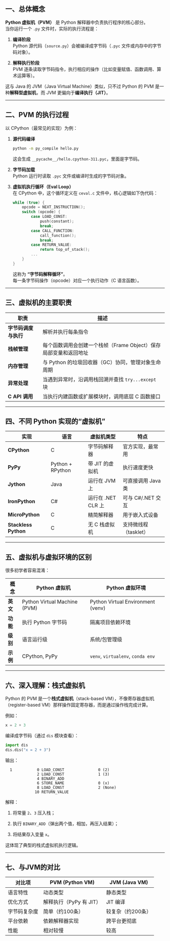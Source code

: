 ## 一、总体概念

**Python 虚拟机（PVM）** 是 Python 解释器中负责执行程序的核心部分。  
当你运行一个 `.py` 文件时，实际的执行流程是：

1. **编译阶段**  
    Python 源代码（`source.py`）会被编译成字节码（`.pyc` 文件或内存中的字节码对象）。
    
2. **解释执行阶段**  
    PVM 逐条读取字节码指令，执行相应的操作（比如变量赋值、函数调用、算术运算等）。
    

这与 Java 的 JVM（Java Virtual Machine）类似，只不过 Python 的 PVM 是一种**解释型虚拟机**，而 JVM 更偏向于**编译执行（JIT）**。

---

## 二、PVM 的执行过程

以 CPython（最常见的实现）为例：

1. **源代码编译**
    
    ```bash
    python -m py_compile hello.py
    ```
    
    这会生成 `__pycache__/hello.cpython-311.pyc`，里面是字节码。
    
2. **字节码加载**  
    Python 运行时读取 `.pyc` 文件或编译时生成的字节码对象。
    
3. **虚拟机执行循环（Eval Loop）**  
    在 CPython 中，这个循环定义在 `ceval.c` 文件中，核心逻辑如下伪代码：
    
    ```c
    while (true) {
        opcode = NEXT_INSTRUCTION();
        switch (opcode) {
            case LOAD_CONST:
                push(constant);
                break;
            case CALL_FUNCTION:
                call_function();
                break;
            case RETURN_VALUE:
                return top_of_stack();
            ...
        }
    }
    ```
    
    这称为 **“字节码解释循环”**。  
    每一条字节码操作（opcode）对应一个执行动作（C 语言函数）。
    

---

## 三、虚拟机的主要职责

|职责|描述|
|---|---|
|**字节码调度与执行**|解析并执行每条指令|
|**栈帧管理**|每个函数调用会创建一个栈帧（Frame Object）保存局部变量和返回地址|
|**内存管理**|与 Python 的垃圾回收器（GC）协同，管理对象生命周期|
|**异常处理**|当遇到异常时，沿调用栈回溯并查找 `try...except` 块|
|**C API 调用**|当执行内建函数或扩展模块时，调用底层 C 函数接口|

---

## 四、不同 Python 实现的“虚拟机”

|实现|语言|虚拟机类型|特点|
|---|---|---|---|
|**CPython**|C|字节码解释器|官方实现，最常用|
|**PyPy**|Python + RPython|带 JIT 的虚拟机|执行速度更快|
|**Jython**|Java|运行在 JVM 上|可直接调用 Java 类|
|**IronPython**|C#|运行在 .NET CLR 上|可与 C#/.NET 交互|
|**MicroPython**|C|精简解释器|用于嵌入式设备|
|**Stackless Python**|C|无 C 栈虚拟机|支持微线程（tasklet）|

---

## 五、虚拟机与虚拟环境的区别

很多初学者容易混淆：

|概念|Python 虚拟机|Python 虚拟环境|
|---|---|---|
|**英文**|Python Virtual Machine (PVM)|Python Virtual Environment (venv)|
|**功能**|执行 Python 字节码|隔离项目依赖环境|
|**级别**|语言运行级|系统/包管理级|
|**示例**|CPython, PyPy|`venv`, `virtualenv`, `conda env`|

---

## 六、深入理解：栈式虚拟机

Python 的 PVM 是一个**栈式虚拟机**（stack-based VM），不像寄存器虚拟机（register-based VM）那样操作固定寄存器，而是通过操作栈完成计算。

例如：

```python
x = 2 + 3
```

编译成字节码（通过 `dis` 模块查看）：

```python
import dis
dis.dis("x = 2 + 3")
```

输出：

```
  1           0 LOAD_CONST               0 (2)
              2 LOAD_CONST               1 (3)
              4 BINARY_ADD
              6 STORE_NAME               0 (x)
              8 LOAD_CONST               2 (None)
             10 RETURN_VALUE
```

解释：

1. 将常量 `2`、`3` 压入栈；
    
2. 执行 `BINARY_ADD`（弹出两个值，相加，再压入结果）；
    
3. 将结果存入变量 `x`。
    

这体现了典型的栈式虚拟机执行逻辑。

---

## 七、与JVM的对比

|对比项|PVM (Python VM)|JVM (Java VM)|
|---|---|---|
|语言特性|动态类型|静态类型|
|优化方式|解释执行（PyPy 有 JIT）|JIT 编译|
|字节码复杂度|简单（约100条）|较复杂（约200条）|
|平台依赖|依赖解释器实现|跨平台更彻底|
|性能|相对较慢|较高|
